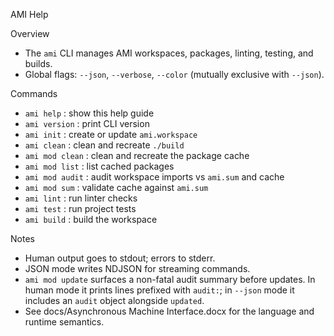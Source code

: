 AMI Help

Overview

- The `ami` CLI manages AMI workspaces, packages, linting, testing, and builds.
- Global flags: `--json`, `--verbose`, `--color` (mutually exclusive with `--json`).

Commands

- `ami help`         : show this help guide
- `ami version`      : print CLI version
- `ami init`         : create or update `ami.workspace`
- `ami clean`        : clean and recreate `./build`
- `ami mod clean`    : clean and recreate the package cache
- `ami mod list`     : list cached packages
- `ami mod audit`    : audit workspace imports vs `ami.sum` and cache
- `ami mod sum`      : validate cache against `ami.sum`
- `ami lint`         : run linter checks
- `ami test`         : run project tests
- `ami build`        : build the workspace

Notes

- Human output goes to stdout; errors to stderr.
- JSON mode writes NDJSON for streaming commands.
- `ami mod update` surfaces a non-fatal audit summary before updates. In human mode it prints lines prefixed with `audit:`; in `--json` mode it includes an `audit` object alongside `updated`.
- See docs/Asynchronous Machine Interface.docx for the language and runtime semantics.
